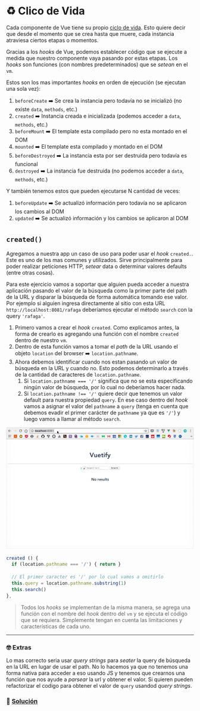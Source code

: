 # ♻️ Clico de Vida

Cada componente de Vue tiene su propio [ciclo de vida](https://vuejs.org/images/lifecycle.png). Esto quiere decir que desde el momento que se crea hasta que muere, cada instancia atraviesa ciertos etapas o momentos.

Gracias a los *hooks* de Vue, podemos establecer código que se ejecute a medida que nuestro componente vaya pasando por estas etapas. Los *hooks* son funciones (con nombres predeterminados) que se *setean* en el `vm`.

Estos son los mas importantes *hooks* en orden de ejecución (se ejecutan una sola vez):

1. `beforeCreate` ➡️ Se crea la instancia pero todavía no se inicializó (no existe `data`, `methods`, etc.)
2. `created` ➡️ Instancia creada e inicializada (podemos acceder a `data`, `methods`, etc.)
3. `beforeMount` ➡️ El template esta compilado pero no esta montado en el DOM
4. `mounted` ➡️ El template esta compilado y montado en el DOM
5. `beforeDestroyed` ➡️ La instancia esta por ser destruida pero todavía es funcional
6. `destroyed` ➡️ La instancia fue destruida (no podemos acceder a `data`, `methods`, etc.)

Y también tenemos estos que pueden ejecutarse N cantidad de veces:

1. `beforeUpdate` ➡️ Se actualizó información pero todavía no se aplicaron los cambios al DOM
2. `updated` ➡️ Se actualizó información y los cambios se aplicaron al DOM


## `created()`

Agregamos a nuestra app un caso de uso para poder usar el *hook* `created.`. Este es uno de los mas comunes y utilizados. Sirve principalmente para poder realizar peticiones HTTP, *setear* data o determinar valores defaults (entre otras cosas).

Para este ejercicio vamos a soportar que alguien pueda acceder a nuestra aplicación pasando el valor de la búsqueda como la primer parte del path de la URL y disparar la búsqueda de forma automática tomando ese valor. Por ejemplo si alguien ingresa directamente al sitio con esta URL `http://localhost:8081/rafaga` deberíamos ejecutar el método `search` con la query `'rafaga'`.

1. Primero vamos a crear el *hook* `created`. Como explicamos antes, la forma de crearlo es agregando una función con el nombre `created` dentro de nuestro `vm`.
2. Dentro de esta función vamos a tomar el *path* de la URL usando el objeto `location` del browser ➡️ `location.pathname`.
3. Ahora debemos identificar cuando nos estan pasando un valor de búsqueda en la URL y cuando no. Esto podemos determinarlo a través de la cantidad de caracteres de `location.pathname`.
    1. Si `location.pathname === '/'` significa que no se esta especificando ningún valor de búsqueda, por lo cual no deberíamos hacer nada.
    2. Si `location.pathname !== '/'` quiere decir que tenemos un valor default para nuestra propiedad `query`. En ese caso dentro del *hook* vamos a asignar el valor del `pathname` a `query` (tenga en cuenta que debemos evadir el primer carácter de `pathname` ya que es `'/'`) y luego vamos a llamar al método `search`.

  ![13](../img/13.gif)


  ```javascript
  created () {
    if (location.pathname === '/') { return }

    // El primer caracter es '/' por lo cual vamos a omitirlo
    this.query = location.pathname.substring(1)
    this.search()
  },
  ```

> Todos los *hooks* se implementan de la misma manera, se agrega una función con el nombre del *hook* dentro del `vm` y se ejecuta el código que se requiera. Simplemente tengan en cuenta las limitaciones y características de cada uno.

___
### 🤓 Extras
Lo mas correcto seria usar *query strings* para *seater*  la query de búsqueda en la URL en lugar de usar el path. No lo hacemos ya que no tenemos una forma nativa para acceder a eso usando JS y tenemos que crearnos una función que nos ayude a *parsear* la url y obtener el valor. Si quieren pueden refactorizar el codigo para obtener el valor de `query` usandod *query strings*.

### 📝 [Solución](https://github.com/ianaya89/vuetify/blob/ex-13/src/services/spotify.js)
